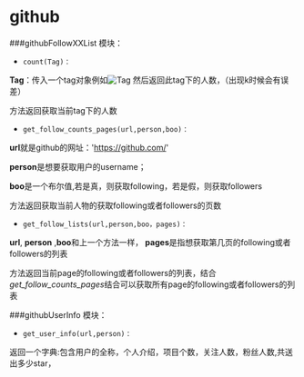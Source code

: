 # github
###githubFollowXXList 模块：

 - `count(Tag)：`

 **Tag**：传入一个tag对象例如![Tag](http://yangzhedi.github.io/img/tag.png)
 然后返回此tag下的人数，（出现k时候会有误差）

 方法返回获取当前tag下的人数

 - `get_follow_counts_pages(url,person,boo)：`

 **url**就是github的网址：'https://github.com/'

 **person**是想要获取用户的username；

 **boo**是一个布尔值,若是真，则获取following，若是假，则获取followers

 方法返回获取当前人物的获取following或者followers的页数



 - `get_follow_lists(url,person,boo，pages)：`

 **url**, **person** ,**boo**和上一个方法一样，
 **pages**是指想获取第几页的following或者followers的列表

 方法返回当前page的following或者followers的列表，结合*get_follow_counts_pages*结合可以获取所有page的following或者followers的列表


###githubUserInfo 模块：

 - `get_user_info(url,person)：`
 
 返回一个字典:包含用户的全称，个人介绍，项目个数，关注人数，粉丝人数,共送出多少star，
 